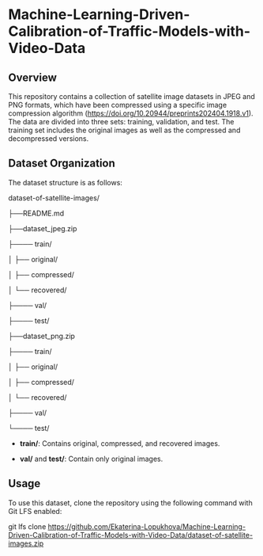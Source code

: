 # Machine-Learning-Driven-Calibration-of-Traffic-Models-with-Video-Data

## Overview

This repository contains a collection of satellite image datasets in JPEG and PNG formats, which have been compressed using a specific image compression algorithm (https://doi.org/10.20944/preprints202404.1918.v1). The data are divided into three sets: training, validation, and test. The training set includes the original images as well as the compressed and decompressed versions.

## Dataset Organization

The dataset structure is as follows:

dataset-of-satellite-images/

├──README.md

├──dataset_jpeg.zip

├──── train/

│ 	├── original/

│ 	├── compressed/

│ 	└── recovered/

├──── val/


├──── test/


├──dataset_png.zip

├──── train/

│ 	├── original/

│ 	├── compressed/

│ 	└── recovered/

├──── val/


└──── test/

- **train/**: Contains original, compressed, and recovered images.

- **val/** and **test/**: Contain only original images.

## Usage

To use this dataset, clone the repository using the following command with Git LFS enabled:

git lfs clone https://github.com/Ekaterina-Lopukhova/Machine-Learning-Driven-Calibration-of-Traffic-Models-with-Video-Data/dataset-of-satellite-images.zip
